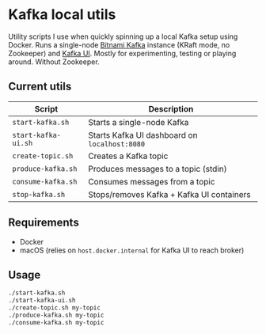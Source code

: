 # Kafka local utils

Utility scripts I use when quickly spinning up a local Kafka setup using Docker. Runs a single-node [Bitnami Kafka](https://hub.docker.com/r/bitnami/kafka) instance (KRaft mode, no Zookeeper) and [Kafka UI](https://github.com/provectus/kafka-ui). Mostly for experimenting, testing or playing around. Without Zookeeper.

## Current utils

| Script              | Description                                   |
|---------------------|-----------------------------------------------|
| `start-kafka.sh`     | Starts a single-node Kafka       |
| `start-kafka-ui.sh`  | Starts Kafka UI dashboard on `localhost:8080` |
| `create-topic.sh`    | Creates a Kafka topic                         |
| `produce-kafka.sh`   | Produces messages to a topic (stdin)          |
| `consume-kafka.sh`   | Consumes messages from a topic                |
| `stop-kafka.sh`      | Stops/removes Kafka + Kafka UI containers     |

## Requirements

- Docker
- macOS (relies on `host.docker.internal` for Kafka UI to reach broker)

## Usage

```bash
./start-kafka.sh
./start-kafka-ui.sh
./create-topic.sh my-topic
./produce-kafka.sh my-topic
./consume-kafka.sh my-topic
